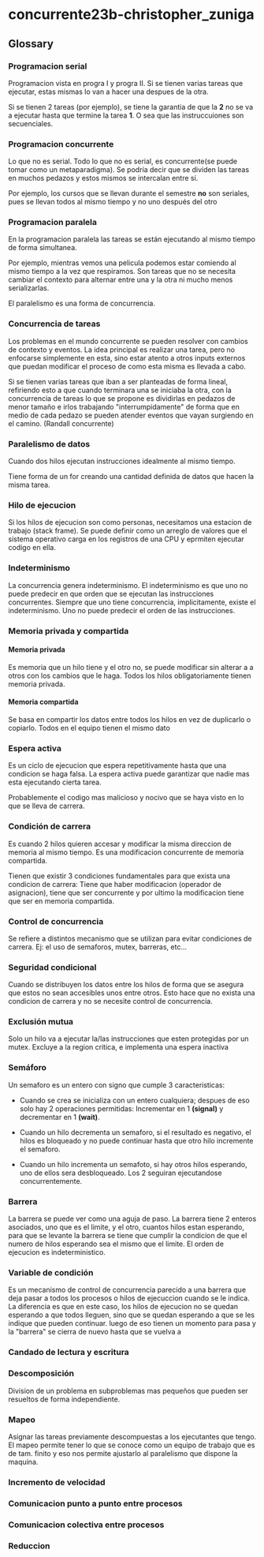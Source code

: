 # concurrente23b-christopher_zuniga

## Glossary

### Programacion serial

Programacion vista en progra I y progra II. Si se tienen varias tareas que
ejecutar, estas mismas lo van a hacer una despues de la otra.

Si se tienen 2 tareas (por ejemplo), se tiene la garantia de que la **2**
no se va a ejecutar hasta que termine la tarea **1**. O sea que las
instruccuiones son secuenciales.

### Programacion concurrente

Lo que no es serial. Todo lo que no es serial, es concurrente(se puede tomar
como un metaparadigma). Se podría decir que se dividen las tareas en muchos
pedazos y estos mismos se intercalan entre sí.

Por ejemplo, los cursos que se llevan durante el semestre **no** son seriales,
pues se llevan todos al mismo tiempo y no uno después del otro

### Programacion paralela

En la programacion paralela las tareas se están ejecutando al mismo tiempo
de forma simultanea.

Por ejemplo, mientras vemos una pelicula podemos estar comiendo al mismo tiempo
a la vez que respiramos. Son tareas que no se necesita cambiar el contexto para
alternar entre una y la otra ni mucho menos serializarlas.

El paralelismo es una forma de concurrencia.

### Concurrencia de tareas

Los problemas en el mundo concurrente se pueden resolver con cambios de
contexto y eventos. La idea principal es realizar una tarea, pero no enfocarse
simplemente en esta, sino estar atento a otros inputs externos que puedan
modificar el proceso de como esta misma es llevada a cabo.

Si se tienen varias tareas que iban a ser planteadas de forma lineal,
refiriendo esto a que cuando terminara una se iniciaba la otra, con la
concurrencia de tareas lo que se propone es dividirlas en pedazos de menor
tamaño e irlos trabajando "interrumpidamente" de forma que en medio de cada
pedazo se pueden atender eventos que vayan surgiendo en el camino.
(Randall concurrente)

### Paralelismo de datos

Cuando dos hilos ejecutan instrucciones idealmente al mismo tiempo.

Tiene forma de un for creando una cantidad definida de datos que hacen la misma
tarea.

### Hilo de ejecucion

Si los hilos de ejecucion son como personas, necesitamos una estacion de trabajo
(stack frame). Se puede definir como un arreglo  de valores que el sistema
operativo carga en los registros de una CPU y eprmiten ejecutar codigo en ella.

### Indeterminismo

La concurrencia genera indeterminismo. El indeterminismo es que uno
no puede predecir en que orden que se ejecutan las instrucciones concurrentes.
Siempre que uno tiene concurrencia, implicitamente, existe el indeterminismo.
Uno no puede predecir el orden de las instrucciones.

### Memoria privada y compartida

#### Memoria privada

Es memoria que un hilo tiene y el otro no, se puede modificar sin alterar a
a otros con los cambios que le haga. Todos los hilos obligatoriamente tienen
memoria privada.

#### Memoria compartida

Se basa en compartir los datos entre todos los hilos en vez de duplicarlo o
copiarlo. Todos en el equipo tienen el mismo dato

### Espera activa

Es un ciclo de ejecucion que espera repetitivamente hasta que una condicion
se haga falsa. La espera activa puede garantizar que nadie mas esta ejecutando
cierta tarea.

Probablemente el codigo mas malicioso y nocivo que se haya visto en lo que se
lleva de carrera.

### Condición de carrera

Es cuando 2 hilos quieren accesar y modificar la misma direccion de memoria al
mismo tiempo. Es una modificacion concurrente de memoria compartida.

Tienen que existir 3 condiciones  fundamentales para que exista una condicion de
carrera: Tiene que haber modificacion (operador de asignacion), tiene que ser
concurrente y por ultimo la modificacion tiene que ser en memoria compartida.

### Control de concurrencia

Se refiere a distintos mecanismo que se utilizan para evitar condiciones de
carrera. Ej: el uso de semaforos, mutex, barreras, etc...

### Seguridad condicional

Cuando se distribuyen los datos entre los hilos de forma que se asegura
que estos no sean accesibles unos entre otros. Esto hace que no exista una
condicion de carrera y no se necesite control de concurrencia.

### Exclusión mutua

Solo un hilo va a ejecutar la/las instrucciones que esten protegidas por un
mutex. Excluye a la region critica, e implementa una espera inactiva

### Semáforo

Un semaforo es un entero con signo que cumple 3 caracteristicas:

- Cuando se crea se inicializa con un entero cualquiera; despues de eso solo
hay 2 operaciones permitidas: Incrementar en 1 **(signal)** y decrementar en 1
**(wait)**.

- Cuando un hilo decrementa un semaforo, si el resultado es negativo, el hilos
es bloqueado y no puede continuar hasta que otro hilo incremente el semaforo.

- Cuando un hilo incrementa un semafoto, si hay otros hilos esperando, uno
de ellos sera desbloqueado. Los 2 seguiran ejecutandose concurrentemente.

### Barrera

La barrera se puede ver como una aguja de paso. La barrera tiene 2 enteros
asociados, uno que es el limite, y el otro, cuantos hilos estan esperando,
para que se levante la barrera se tiene que cumplir la condicion de que el
numero de hilos esperando sea el mismo que el limite. El orden de ejecucion es
indeterministico.

### Variable de condición

Es un mecanismo de control de concurrencia parecido a una barrera que deja pasar
a todos los procesos o hilos de ejecuccion cuando se le indica. La diferencia es
que en este caso, los hilos de ejecucion no se quedan esperando a que todos
lleguen, sino que se quedan esperando a que se les indique que pueden continuar.
luego de eso tienen un momento para pasa y la "barrera" se cierra de nuevo hasta
que se vuelva a

### Candado de lectura y escritura

### Descomposición

Division de un problema en subproblemas mas pequeños que pueden ser resueltos de
forma independiente.

### Mapeo

Asignar las tareas previamente descompuestas a los ejecutantes que tengo. El
mapeo permite tener lo que se conoce como un equipo de trabajo que es de tam.
finito y eso nos permite ajustarlo al paralelismo que dispone la maquina.

### Incremento de velocidad

### Comunicacion punto a punto entre procesos

### Comunicacion colectiva entre procesos

### Reduccion
